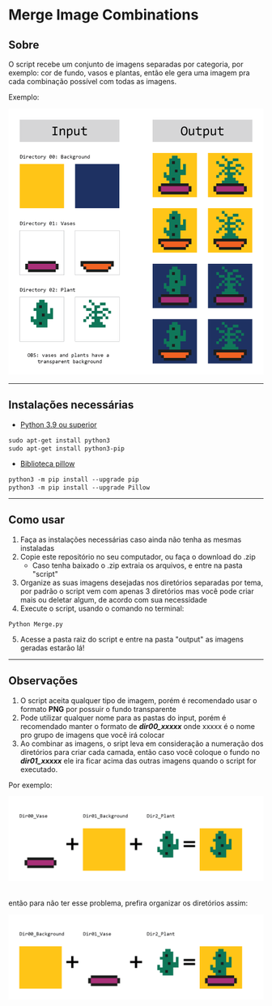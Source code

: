 # Merge Image Combinations

## Sobre

O script recebe um conjunto de imagens separadas por categoria, por exemplo: cor de fundo, vasos e plantas, então ele gera uma imagem pra cada combinação possível com todas as imagens.

Exemplo:

<img src="readme/example_00.png" alt="example" width="600px">

---

## Instalações necessárias

- [Python 3.9 ou superior](https://www.python.org)

```
sudo apt-get install python3
sudo apt-get install python3-pip
```

- [Biblioteca pillow](https://pillow.readthedocs.io/en/stable/installation.html)

```
python3 -m pip install --upgrade pip
python3 -m pip install --upgrade Pillow
```

---

## Como usar

1. Faça as instalações necessárias caso ainda não tenha as mesmas instaladas
2. Copie este repositório no seu computador, ou faça o download do .zip
    - Caso tenha baixado o .zip extraia os arquivos, e entre na pasta "script"
3. Organize as suas imagens desejadas nos diretórios separadas por tema, por padrão o script vem com apenas 3 diretórios mas você pode criar mais ou deletar algum, de acordo com sua necessidade
4. Execute o script, usando o comando no terminal:

```
Python Merge.py
```

5. Acesse a pasta raiz do script e entre na pasta "output" as imagens geradas estarão lá!

---

## Observações

1. O script aceita qualquer tipo de imagem, porém é recomendado usar o formato **PNG** por possuir o fundo transparente
2. Pode utilizar qualquer nome para as pastas do input, porém é recomendado manter o formato de ***dir00_xxxxx*** onde xxxxx é o nome pro grupo de imagens que você irá colocar
3. Ao combinar as imagens, o sript leva em consideração a numeração dos diretórios para criar cada camada, então caso você coloque o fundo no ***dir01_xxxxx*** ele ira ficar acima das outras imagens quando o script for executado.

Por exemplo:

<img src="readme/example_01.png" alt="example" width="600px">
<br><br>

então para não ter esse problema, prefira organizar os diretórios assim:

<img src="readme/example_02.png" alt="example" width="600px">